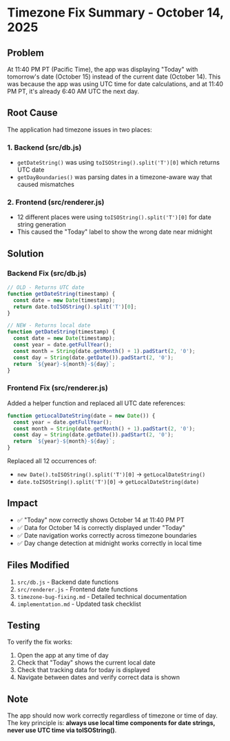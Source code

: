 # Timezone Fix Summary - October 14, 2025

## Problem
At 11:40 PM PT (Pacific Time), the app was displaying "Today" with tomorrow's date (October 15) instead of the current date (October 14). This was because the app was using UTC time for date calculations, and at 11:40 PM PT, it's already 6:40 AM UTC the next day.

## Root Cause
The application had timezone issues in two places:

### 1. Backend (src/db.js)
- `getDateString()` was using `toISOString().split('T')[0]` which returns UTC date
- `getDayBoundaries()` was parsing dates in a timezone-aware way that caused mismatches

### 2. Frontend (src/renderer.js)
- 12 different places were using `toISOString().split('T')[0]` for date string generation
- This caused the "Today" label to show the wrong date near midnight

## Solution

### Backend Fix (src/db.js)
```javascript
// OLD - Returns UTC date
function getDateString(timestamp) {
  const date = new Date(timestamp);
  return date.toISOString().split('T')[0];
}

// NEW - Returns local date
function getDateString(timestamp) {
  const date = new Date(timestamp);
  const year = date.getFullYear();
  const month = String(date.getMonth() + 1).padStart(2, '0');
  const day = String(date.getDate()).padStart(2, '0');
  return `${year}-${month}-${day}`;
}
```

### Frontend Fix (src/renderer.js)
Added a helper function and replaced all UTC date references:

```javascript
function getLocalDateString(date = new Date()) {
  const year = date.getFullYear();
  const month = String(date.getMonth() + 1).padStart(2, '0');
  const day = String(date.getDate()).padStart(2, '0');
  return `${year}-${month}-${day}`;
}
```

Replaced all 12 occurrences of:
- `new Date().toISOString().split('T')[0]` → `getLocalDateString()`
- `date.toISOString().split('T')[0]` → `getLocalDateString(date)`

## Impact
- ✅ "Today" now correctly shows October 14 at 11:40 PM PT
- ✅ Data for October 14 is correctly displayed under "Today"
- ✅ Date navigation works correctly across timezone boundaries
- ✅ Day change detection at midnight works correctly in local time

## Files Modified
1. `src/db.js` - Backend date functions
2. `src/renderer.js` - Frontend date functions
3. `timezone-bug-fixing.md` - Detailed technical documentation
4. `implementation.md` - Updated task checklist

## Testing
To verify the fix works:
1. Open the app at any time of day
2. Check that "Today" shows the current local date
3. Check that tracking data for today is displayed
4. Navigate between dates and verify correct data is shown

## Note
The app should now work correctly regardless of timezone or time of day. The key principle is: **always use local time components for date strings, never use UTC time via toISOString()**.
